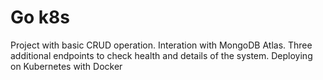 
# Go k8s

Project with basic CRUD operation. Interation with MongoDB Atlas. Three additional endpoints to check health and details of the system. Deploying on Kubernetes with Docker






